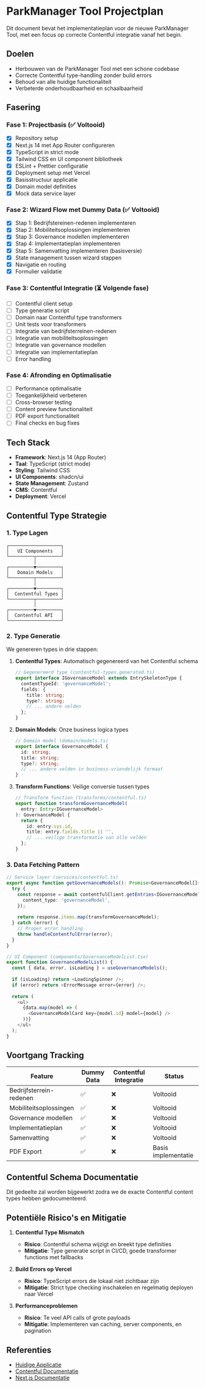 # ParkManager Tool Projectplan

Dit document bevat het implementatieplan voor de nieuwe ParkManager Tool, met een focus op correcte Contentful integratie vanaf het begin.

## Doelen

- Herbouwen van de ParkManager Tool met een schone codebase
- Correcte Contentful type-handling zonder build errors
- Behoud van alle huidige functionaliteit
- Verbeterde onderhoudbaarheid en schaalbaarheid

## Fasering

### Fase 1: Projectbasis (✅ Voltooid)

- [x] Repository setup
- [x] Next.js 14 met App Router configureren
- [x] TypeScript in strict mode
- [x] Tailwind CSS en UI component bibliotheek
- [x] ESLint + Prettier configuratie
- [x] Deployment setup met Vercel
- [x] Basisstructuur applicatie
- [x] Domain model definities
- [x] Mock data service layer

### Fase 2: Wizard Flow met Dummy Data (✅ Voltooid)

- [x] Stap 1: Bedrijfstereinen-redenen implementeren
- [x] Stap 2: Mobiliteitsoplossingen implementeren
- [x] Stap 3: Governance modellen implementeren
- [x] Stap 4: Implementatieplan implementeren
- [x] Stap 5: Samenvatting implementeren (basisversie)
- [x] State management tussen wizard stappen
- [x] Navigatie en routing
- [x] Formulier validatie

### Fase 3: Contentful Integratie (⏳ Volgende fase)

- [ ] Contentful client setup
- [ ] Type generatie script
- [ ] Domain naar Contentful type transformers
- [ ] Unit tests voor transformers
- [ ] Integratie van bedrijfsterreinen-redenen
- [ ] Integratie van mobiliteitsoplossingen
- [ ] Integratie van governance modellen
- [ ] Integratie van implementatieplan
- [ ] Error handling

### Fase 4: Afronding en Optimalisatie

- [ ] Performance optimalisatie
- [ ] Toegankelijkheid verbeteren
- [ ] Cross-browser testing
- [ ] Content preview functionaliteit
- [ ] PDF export functionaliteit
- [ ] Final checks en bug fixes

## Tech Stack

- **Framework**: Next.js 14 (App Router)
- **Taal**: TypeScript (strict mode)
- **Styling**: Tailwind CSS
- **UI Components**: shadcn/ui
- **State Management**: Zustand
- **CMS**: Contentful
- **Deployment**: Vercel

## Contentful Type Strategie

### 1. Type Lagen

```
┌───────────────────┐
│   UI Components   │
└─────────┬─────────┘
          │
┌─────────▼─────────┐
│   Domain Models   │
└─────────┬─────────┘
          │
┌─────────▼─────────┐
│  Contentful Types │
└─────────┬─────────┘
          │
┌─────────▼─────────┐
│  Contentful API   │
└───────────────────┘
```

### 2. Type Generatie

We genereren types in drie stappen:

1. **Contentful Types**: Automatisch gegenereerd van het Contentful schema
   ```typescript
   // Gegenereerd type (contentful-types.generated.ts)
   export interface IGovernanceModel extends EntrySkeletonType {
     contentTypeId: 'governanceModel';
     fields: {
       title: string;
       type?: string;
       // ... andere velden
     };
   }
   ```

2. **Domain Models**: Onze business logica types
   ```typescript
   // Domain model (domain/models.ts)
   export interface GovernanceModel {
     id: string;
     title: string;
     type?: string;
     // ... andere velden in business-vriendelijk formaat
   }
   ```

3. **Transform Functions**: Veilige conversie tussen types
   ```typescript
   // Transform function (transforms/contentful.ts)
   export function transformGovernanceModel(
     entry: Entry<IGovernanceModel>
   ): GovernanceModel {
     return {
       id: entry.sys.id,
       title: entry.fields.title || '',
       // ... veilige transformatie van alle velden
     };
   }
   ```

### 3. Data Fetching Pattern

```typescript
// Service layer (services/contentful.ts)
export async function getGovernanceModels(): Promise<GovernanceModel[]> {
  try {
    const response = await contentfulClient.getEntries<IGovernanceModel>({
      content_type: 'governanceModel',
    });
    
    return response.items.map(transformGovernanceModel);
  } catch (error) {
    // Proper error handling
    throw handleContentfulError(error);
  }
}

// UI Component (components/GovernanceModelList.tsx)
export function GovernanceModelList() {
  const { data, error, isLoading } = useGovernanceModels();
  
  if (isLoading) return <LoadingSpinner />;
  if (error) return <ErrorMessage error={error} />;
  
  return (
    <ul>
      {data.map(model => (
        <GovernanceModelCard key={model.id} model={model} />
      ))}
    </ul>
  );
}
```

## Voortgang Tracking

| Feature                  | Dummy Data | Contentful Integratie | Status |
|--------------------------|------------|----------------------|--------|
| Bedrijfsterrein-redenen  | ✅         | ❌                    | Voltooid |
| Mobiliteitsoplossingen   | ✅         | ❌                    | Voltooid |
| Governance modellen      | ✅         | ❌                    | Voltooid |
| Implementatieplan        | ✅         | ❌                    | Voltooid |
| Samenvatting             | ✅         | ❌                    | Voltooid |
| PDF Export               | ✅         | ❌                    | Basis implementatie |

## Contentful Schema Documentatie

Dit gedeelte zal worden bijgewerkt zodra we de exacte Contentful content types hebben gedocumenteerd.

## Potentiële Risico's en Mitigatie

1. **Contentful Type Mismatch**
   - **Risico**: Contentful schema wijzigt en breekt type definities
   - **Mitigatie**: Type generatie script in CI/CD, goede transformer functions met fallbacks

2. **Build Errors op Vercel**
   - **Risico**: TypeScript errors die lokaal niet zichtbaar zijn
   - **Mitigatie**: Strict type checking inschakelen en regelmatig deployen naar Vercel

3. **Performanceproblemen**
   - **Risico**: Te veel API calls of grote payloads
   - **Mitigatie**: Implementeren van caching, server components, en pagination

## Referenties

- [Huidige Applicatie](https://github.com/originele-repo-link)
- [Contentful Documentatie](https://www.contentful.com/developers/docs/)
- [Next.js Documentatie](https://nextjs.org/docs) 
